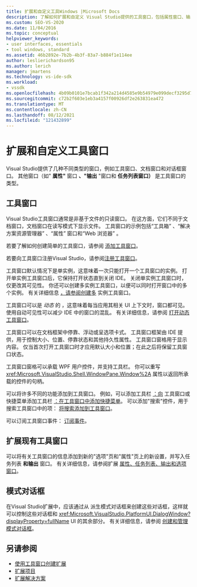 ```yaml
---
title: 扩展和自定义工具Windows |Microsoft Docs
description: 了解如何扩展和自定义 Visual Studio提供的工具窗口，包括属性窗口、输出窗口和任务列表窗口。
ms.custom: SEO-VS-2020
ms.date: 11/04/2016
ms.topic: conceptual
helpviewer_keywords:
- user interfaces, essentials
- tool windows, standard
ms.assetid: 46b2892e-7b2b-4b3f-83a7-b884f1e114ee
author: leslierichardson95
ms.author: lerich
manager: jmartens
ms.technology: vs-ide-sdk
ms.workload:
- vssdk
ms.openlocfilehash: 4b09b0101e7bcab1f342a214d4585e9b54979e099decf3295d705a10a68fc1da
ms.sourcegitcommit: c72b2f603e1eb3a4157f00926df2e263831ea472
ms.translationtype: MT
ms.contentlocale: zh-CN
ms.lasthandoff: 08/12/2021
ms.locfileid: "121432899"
---
```

# <a name="extend-and-customize-tool-windows"></a>扩展和自定义工具窗口
Visual Studio提供了几种不同类型的窗口，例如工具窗口、文档窗口和对话框窗口。 其他窗口（如" **属性"** 窗口 **、"输出** "窗口和 **任务列表窗口）** 是工具窗口的类型。

## <a name="tool-windows"></a>工具窗口
 Visual Studio工具窗口通常是非基于文件的只读窗口。 在这方面，它们不同于文档窗口，文档窗口在读写模式下显示文件。 工具窗口的示例包括“工具箱” 、“解决方案资源管理器” 、“属性”  窗口和“Web 浏览器”  。

 若要了解如何创建简单的工具窗口，请参阅 [添加工具窗口](../extensibility/adding-a-tool-window.md)。

 若要向工具窗口注册Visual Studio，请参阅[注册工具窗口](../extensibility/registering-a-tool-window.md)。

 工具窗口默认情况下是单实例，这意味着一次只能打开一个工具窗口的实例。 打开单实例工具窗口后，它保持打开状态直到关闭 IDE。 关闭单实例工具窗口时，仅更改其可见性。 你还可以创建多实例工具窗口，以便可以同时打开窗口中的多个实例。 有关详细信息 [，请参阅创建多](../extensibility/creating-a-multi-instance-tool-window.md) 实例工具窗口。

 工具窗口可以是 *动态* 的 ，这意味着每当应用其相关 UI 上下文时，窗口都可见。 使用自动可见性可以减少 IDE 中的窗口的混乱。 有关详细信息，请参阅 [打开动态工具窗口](../extensibility/opening-a-dynamic-tool-window.md)。

 工具窗口可以在文档框架中停靠、浮动或呈选项卡式。 工具窗口框架由 IDE 提供，用于控制大小、位置、停靠状态和其他持久性属性。 工具窗口窗格用于显示内容。 仅当首次打开工具窗口时才应用默认大小和位置；在此之后将保留工具窗口状态。

 工具窗口窗格可以承载 WPF 用户控件，并支持工具栏。 你可以重写 <xref:Microsoft.VisualStudio.Shell.WindowPane.Window%2A> 属性以返回所承载的控件的句柄。

 可以将许多不同的功能添加到工具窗口。 例如，可以添加工具栏 [：向](../extensibility/adding-a-toolbar-to-a-tool-window.md) 工具窗口或快捷菜单添加工具栏 [：在工具窗口中添加快捷菜单](../extensibility/adding-a-shortcut-menu-in-a-tool-window.md)。 可以添加"搜索"控件，用于搜索工具窗口中的项： [将搜索添加到工具窗口](../extensibility/adding-search-to-a-tool-window.md)。

 可以订阅工具窗口事件： [订阅事件](../extensibility/subscribing-to-an-event.md)。

## <a name="extend-existing-tool-windows"></a>扩展现有工具窗口
 可以将有关工具窗口的信息添加到新的"选项"页和"属性"页上的新设置，并写入任务列表 **和输出** 窗口。 有关详细信息，请参阅扩展 [属性、任务列表、输出和选项窗口](../extensibility/extending-the-properties-task-list-output-and-options-windows.md)。

## <a name="modal-dialog-boxes"></a>模式对话框
 在Visual Studio扩展中，应该通过从 派生模式对话框来创建这些对话框，这样就可以控制这些对话框和 <xref:Microsoft.VisualStudio.PlatformUI.DialogWindow?displayProperty=fullName> UI 的其余部分。 有关详细信息，请参阅 [创建和管理模式对话框](../extensibility/creating-and-managing-modal-dialog-boxes.md)。

## <a name="see-also"></a>另请参阅
- [使用工具窗口创建扩展](../extensibility/creating-an-extension-with-a-tool-window.md)
- [扩展项目](../extensibility/extending-projects.md)
- [扩展解决方案](../extensibility/extending-solutions.md)
